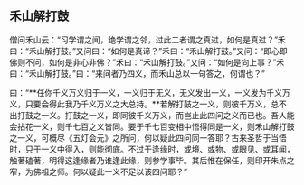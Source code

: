 ##  禾山解打鼓

僧问禾山云：“习学谓之闻，绝学谓之邻，过此二者谓之真过，如何是真过？”禾曰：“禾山解打鼓。”又问曰：“如何是真谛？”禾曰：“禾山解打鼓。”又问：“即心即佛则不问，如何是非心非佛？”禾曰：“禾山解打鼓。”又问：“如何是向上事？”禾曰：“禾山解打鼓。”曰：“来问者乃四义，而禾山总以一句答之，何谓也？”

曰：“**任你千义万义归于一义，一义归于无义，无义发出一义，一义发为千义万义，只要会得此我乃千义万义之大总持。**若解打鼓之一义，则彼千万义，总不出打鼓之一义。打鼓之一义，即同彼千义万义，而岂止此四问之义而已也。吾人能会拈花一义，则千七百之义皆同。要于千七百变相中悟得同是一义，则禾山解打鼓之一义，可概尽《五灯会元》之所问，何以疑此四问同一答耶？古来圣哲于当悟时，只于一义中得入，则能彻底。不过于逢缘时，或境、或物、或眼见、或耳闻，触著磕著，明得这逢缘者乃谁逢此缘，则参学事毕。其后惟在保任，则印开朱点之窄，为佛祖之师。何以疑此一义不足以该四问耶？”
